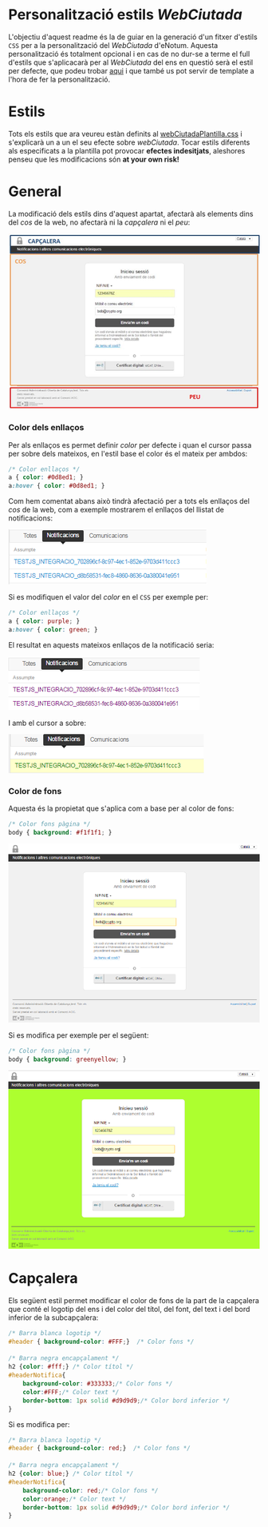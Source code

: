 # Personalització estils *WebCiutada*

L'objectiu d'aquest readme és la de guiar en la generació d'un fitxer d'estils `CSS` per a la personalització del *WebCiutada* d'eNotum. Aquesta personalització és totalment opcional i en cas de no dur-se a terme el full d'estils que s'aplicacarà per al *WebCiutada* del ens en questió serà el estil per defecte, que podeu trobar [aqui](https://github.com/ConsorciAOC/eNotum/blob/master/customCSSWebCiutada/webCiutadaPlantilla.css) i que també us pot servir de template a l'hora de fer la personalització.

# Estils

Tots els estils que ara veureu estàn definits al [webCiutadaPlantilla.css](https://github.com/ConsorciAOC/eNotum/blob/master/customCSSWebCiutada/webCiutadaPlantilla.css) i s'explicarà un a un el seu efecte sobre *webCiutada*. Tocar estils diferents als especificats a la plantilla pot provocar **efectes indesitjats**, aleshores penseu que les modificacions són **at your own risk!**

# General

La modificació dels estils dins d'aquest apartat, afectarà als elements dins del _cos_ de la web, no afectarà ni la _capçalera_ ni el _peu_:

![headerBodyFooter](https://github.com/ConsorciAOC/eNotum/blob/master/customCSSWebCiutada/img/headerBodyFooter.jpg)

### Color dels enllaços

Per als enllaços es permet definir *color* per defecte i quan el cursor passa per sobre dels mateixos, en l'estil base el color és el mateix per ambdos:

```css
/* Color enllaços */
a { color: #0d8ed1; }
a:hover { color: #0d8ed1; }
```
Com hem comentat abans això tindrà afectació per a tots els enllaços del _cos_ de la web, com a exemple mostrarem el enllaços del llistat de notificacions:

![ColorLinkBase](https://github.com/ConsorciAOC/eNotum/blob/master/customCSSWebCiutada/img/ColorLinkBase.png)

Si es modifiquen el valor del _color_ en el `CSS` per exemple per:

```css
/* Color enllaços */
a { color: purple; }
a:hover { color: green; }
```
El resultat en aquests mateixos enllaços de la notificació seria:

![ColorLinkModificat](https://github.com/ConsorciAOC/eNotum/blob/master/customCSSWebCiutada/img/ColorLinkModificat.png)

I amb el cursor a sobre:

![ColorLinkHoverModificat](https://github.com/ConsorciAOC/eNotum/blob/master/customCSSWebCiutada/img/ColorLinkHoverModificat.png)

### Color de fons

Aquesta és la propietat que s'aplica com a base per al color de fons:

```css
/* Color fons pàgina */
body { background: #f1f1f1; }
```
![BackgroundColorBase](https://github.com/ConsorciAOC/eNotum/blob/master/customCSSWebCiutada/img/BackgroundColorBase.png)

Si es modifica per exemple per el següent:

```css
/* Color fons pàgina */
body { background: greenyellow; }
```

![BackgroundColorModificat](https://github.com/ConsorciAOC/eNotum/blob/master/customCSSWebCiutada/img/BackgroundColorModificat.png)

# Capçalera

Els següent estil permet modificar el color de fons de la part de la capçalera que conté el logotip del ens i del color del títol, del font, del text i del bord inferior de la subcapçalera:

```css
/* Barra blanca logotip */
#header { background-color: #FFF;}  /* Color fons */

/* Barra negra encapçalament */
h2 {color: #fff;} /* Color títol */
#headerNotifica{
	background-color: #333333;/* Color fons */
	color:#FFF;/* Color text */
	border-bottom: 1px solid #d9d9d9;/* Color bord inferior */
}
```

Si es modifica per:

```css
/* Barra blanca logotip */
#header { background-color: red;}  /* Color fons */

/* Barra negra encapçalament */
h2 {color: blue;} /* Color títol */
#headerNotifica{
	background-color: red;/* Color fons */
	color:orange;/* Color text */
	border-bottom: 1px solid #d9d9d9;/* Color bord inferior */
}
```


